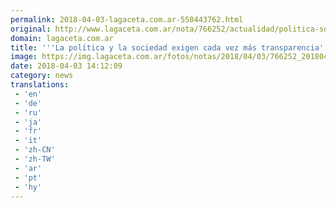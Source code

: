 ```yaml
---
permalink: 2018-04-03-lagaceta.com.ar-550443762.html
original: http://www.lagaceta.com.ar/nota/766252/actualidad/politica-sociedad-exigen-cada-vez-mas-transparencia-dijo-cano-sobre-canje-pasajes.html
domain: lagaceta.com.ar
title: '''La política y la sociedad exigen cada vez más transparencia'', dijo Cano sobre el canje de pasajes'
image: https://img.lagaceta.com.ar/fotos/notas/2018/04/03/766252_20180403110616.jpg
date: 2018-04-03 14:12:09
category: news
translations: 
 - 'en'
 - 'de'
 - 'ru'
 - 'ja'
 - 'fr'
 - 'it'
 - 'zh-CN'
 - 'zh-TW'
 - 'ar'
 - 'pt'
 - 'hy'
---
```


